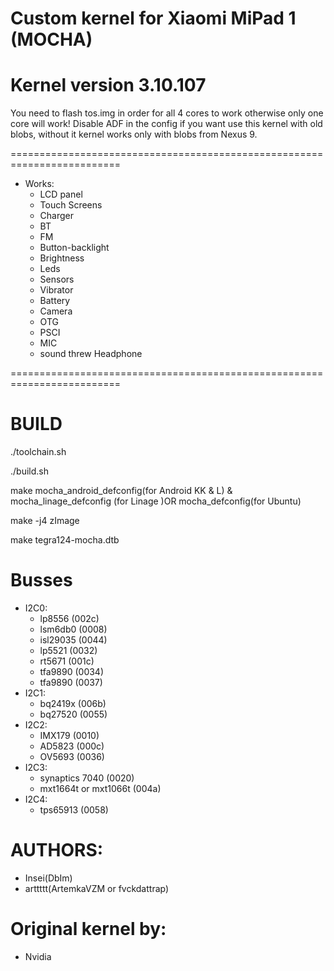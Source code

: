 # Custom kernel for Xiaomi MiPad 1 (MOCHA)
# Kernel version 3.10.107

You need to flash tos.img in order for all 4 cores to work otherwise only one core will work!
Disable ADF in the config if you want use this kernel with old blobs, without it kernel works only with blobs from Nexus 9.

=========================================================================
* Works:
	* LCD panel
	* Touch Screens
	* Charger
	* BT
	* FM
	* Button-backlight
	* Brightness
	* Leds
	* Sensors
	* Vibrator
	* Battery
	* Camera
	* OTG
	* PSCI
	* MIC
	* sound threw Headphone

=========================================================================
# BUILD
./toolchain.sh

./build.sh

make mocha_android_defconfig(for Android KK & L) & mocha_linage_defconfig (for Linage )OR mocha_defconfig(for Ubuntu)

make -j4 zImage

make tegra124-mocha.dtb


# Busses
* I2C0:
	* lp8556 	            	(002c)
	* lsm6db0 	            	(0008)
	* isl29035           		(0044)
	* lp5521    				(0032)
	* rt5671          			(001c)
	* tfa9890					(0034)
	* tfa9890					(0037)
* I2C1:
	* bq2419x					(006b) 	
	* bq27520           		(0055)		
* I2C2:
	* IMX179 					(0010)
	* AD5823					(000c)
	* OV5693					(0036)
* I2C3:
	* synaptics 7040        	(0020)	
	* mxt1664t or mxt1066t		(004a)		
* I2C4:
	* tps65913 					(0058)						

# AUTHORS:
* Insei(DbIm)
* arttttt(ArtemkaVZM or fvckdattrap)

# Original kernel by:
* Nvidia
